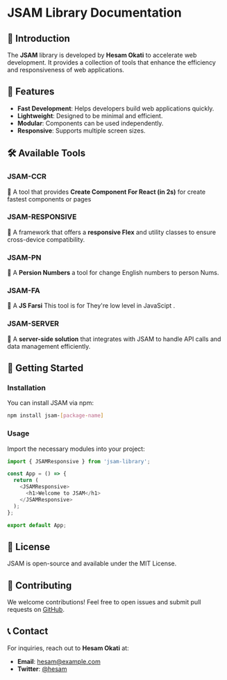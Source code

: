 # JSAM Library Documentation

## 🚀 Introduction
The **JSAM** library is developed by **Hesam Okati** to accelerate web development. It provides a collection of tools that enhance the efficiency and responsiveness of web applications.

## 📌 Features
- **Fast Development**: Helps developers build web applications quickly.
- **Lightweight**: Designed to be minimal and efficient.
- **Modular**: Components can be used independently.
- **Responsive**: Supports multiple screen sizes.

## 🛠 Available Tools

### JSAM-CCR
📌 A tool that provides **Create Component For React (in 2s)** for create fastest components or pages

### JSAM-RESPONSIVE
📌 A framework that offers a **responsive Flex** and utility classes to ensure cross-device compatibility.

### JSAM-PN
📌 A **Persion Numbers** a tool for change English numbers to person Nums.

### JSAM-FA
📌 A **JS Farsi** This tool is for They're low level in JavaScipt .

### JSAM-SERVER
📌 A **server-side solution** that integrates with JSAM to handle API calls and data management efficiently.

## 📖 Getting Started

### Installation
You can install JSAM via npm:
```bash
npm install jsam-[package-name]
```

### Usage
Import the necessary modules into your project:
```javascript
import { JSAMResponsive } from 'jsam-library';

const App = () => {
  return (
    <JSAMResponsive>
      <h1>Welcome to JSAM</h1>
    </JSAMResponsive>
  );
};

export default App;
```

## 📜 License
JSAM is open-source and available under the MIT License.

## 🤝 Contributing
We welcome contributions! Feel free to open issues and submit pull requests on [GitHub](https://github.com/your-repo-link).

## 📞 Contact
For inquiries, reach out to **Hesam Okati** at: 
- **Email**: hesam@example.com
- **Twitter**: [@hesam](https://twitter.com/hesamokati)